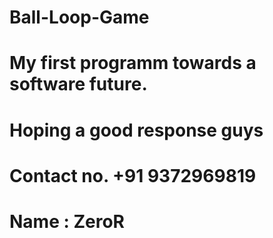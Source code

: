 # Ball-Loop-Game
# My first programm towards a software future.
# Hoping a good response guys 
# Contact no. +91 9372969819
# Name : ZeroR

